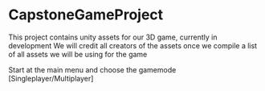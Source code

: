 # CapstoneGameProject

This project contains unity assets for our 3D game, currently in development
We will credit all creators of the assets once we compile a list of all assets we will be using for the game

Start at the main menu and choose the gamemode [Singleplayer/Multiplayer]

